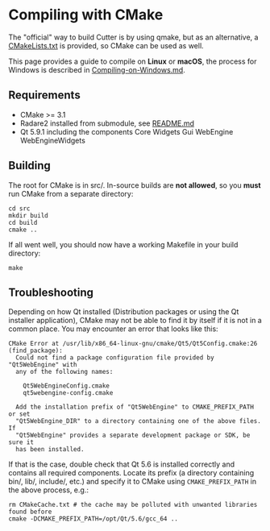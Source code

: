 # Compiling with CMake

The "official" way to build Cutter is by using qmake, but as an alternative, a [CMakeLists.txt](https://github.com/radareorg/cutter/blob/master/src/CMakeLists.txt) is provided, so CMake can be used as well.

This page provides a guide to compile on **Linux** or **macOS**, the process for Windows is described in [Compiling-on-Windows.md](Compiling-on-Windows.md).

## Requirements
* CMake >= 3.1
* Radare2 installed from submodule, see [README.md](https://github.com/radareorg/cutter#requirements)
* Qt 5.9.1 including the components Core Widgets Gui WebEngine WebEngineWidgets

## Building

The root for CMake is in src/. In-source builds are **not allowed**, so you **must** run CMake from a separate directory:
```
cd src
mkdir build
cd build
cmake ..
```

If all went well, you should now have a working Makefile in your build directory:
```
make
```

## Troubleshooting

Depending on how Qt installed (Distribution packages or using the Qt installer application), CMake may not be able to find it by itself if it is not in a common place. You may encounter an error that looks like this:
```
CMake Error at /usr/lib/x86_64-linux-gnu/cmake/Qt5/Qt5Config.cmake:26 (find_package):
  Could not find a package configuration file provided by "Qt5WebEngine" with
  any of the following names:

    Qt5WebEngineConfig.cmake
    qt5webengine-config.cmake

  Add the installation prefix of "Qt5WebEngine" to CMAKE_PREFIX_PATH or set
  "Qt5WebEngine_DIR" to a directory containing one of the above files.  If
  "Qt5WebEngine" provides a separate development package or SDK, be sure it
  has been installed.
```

If that is the case, double check that Qt 5.6 is installed correctly and contains all required components. Locate its prefix (a directory containing bin/, lib/, include/, etc.) and specify it to CMake using `CMAKE_PREFIX_PATH` in the above process, e.g.:
```
rm CMakeCache.txt # the cache may be polluted with unwanted libraries found before
cmake -DCMAKE_PREFIX_PATH=/opt/Qt/5.6/gcc_64 ..
```
